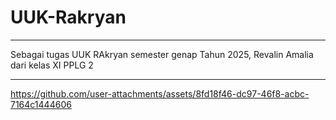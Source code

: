 # UUK-Rakryan
<hr>

Sebagai tugas UUK RAkryan semester genap Tahun 2025, Revalin Amalia dari kelas XI PPLG 2

<hr>

https://github.com/user-attachments/assets/8fd18f46-dc97-46f8-acbc-7164c1444606
